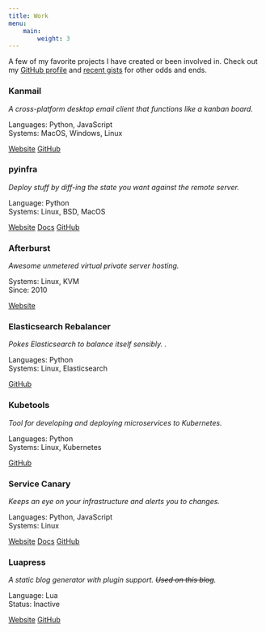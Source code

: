 ```yaml
---
title: Work
menu:
    main:
        weight: 3
---
```


A few of my favorite projects I have created or been involved in. Check out my [GitHub profile](https://github.com/Fizzadar) and [recent gists](https://gist.github.com/Fizzadar) for other odds and ends.

<div class="work">
    <h3>Kanmail</h3>
    <p class="description"><em>A cross-platform desktop email client that functions like a kanban board.</em></p>
    <p class="meta"><span>Languages:</span> Python, JavaScript<br /><span>Systems:</span> MacOS, Windows, Linux</p>
    <p>
        <a class="button" href="https://kanmail.io">Website</a>
        <a class="button" href="https://github.com/Oxygem/Kanmail">GitHub</a>
    </p>
</div>

<div class="work">
    <h3>pyinfra</h3>
    <p class="description"><em>Deploy stuff by diff-ing the state you want against the remote server.</em></p>
    <p class="meta"><span>Language:</span> Python<br /><span>Systems:</span> Linux, BSD, MacOS</p>
    <p>
        <a class="button" href="https://pyinfra.com">Website</a>
        <a class="button" href="https://docs.pyinfra.com">Docs</a>
        <a class="button" href="https://github.com/Fizzadar/pyinfra">GitHub</a>
    </p>
</div>

<div class="work">
    <h3>Afterburst</h3>
    <p class="description"><em>Awesome unmetered virtual private server hosting.</em></p>
    <p class="meta"><span>Systems:</span> Linux, KVM<br /><span>Since:</span> 2010</p>
    <p>
        <a class="button" href="https://afterburst.com">Website</a>
    </p>
</div>

<div class="work">
    <h3>Elasticsearch Rebalancer</h3>
    <p class="description"><em>Pokes Elasticsearch to balance itself sensibly. .</em></p>
    <p class="meta"><span>Languages:</span> Python<br /><span>Systems:</span> Linux, Elasticsearch</p>
    <p>
        <a class="button" href="https://github.com/EDITD/elasticsearch-rebalancer">GitHub</a>
    </p>
</div>

<div class="work">
    <h3>Kubetools</h3>
    <p class="description"><em>Tool for developing and deploying microservices to Kubernetes.</em></p>
    <p class="meta"><span>Languages:</span> Python<br /><span>Systems:</span> Linux, Kubernetes</p>
    <p>
        <a class="button" href="https://github.com/EDITD/kubetools">GitHub</a>
    </p>
</div>

<div class="work">
    <h3>Service Canary</h3>
    <p class="description"><em>Keeps an eye on your infrastructure and alerts you to changes.</em></p>
    <p class="meta"><span>Languages:</span> Python, JavaScript<br /><span>Systems:</span> Linux</p>
    <p>
        <a class="button" href="https://servicecanary.com">Website</a>
        <a class="button" href="https://docs.servicecanary.com">Docs</a>
        <a class="button" href="https://github.com/Oxygem/canaryd">GitHub</a>
    </p>
</div>

<div class="work">
    <h3>Luapress</h3>
    <p class="description"><em>A static blog generator with plugin support. <strike>Used on this blog</strike>.</em></p>
    <p class="meta"><span>Language:</span> Lua<br /><span>Status:</span> Inactive</p>
    <p>
        <a class="button" href="https://luapress.org">Website</a>
        <a class="button" href="https://github.com/Fizzadar/Luapress">GitHub</a>
    </p>
</div>
